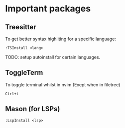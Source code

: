 # Important packages
## Treesitter
To get better syntax highliting for a specific language:
```
:TSInstall <lang>
```
TODO: setup autoinstall for certain languages.
## ToggleTerm
To toggle terminal whilst in nvim (Exept when in filetree)
```
Ctrl+t
```
## Mason (for LSPs)
```
:LspInstall <lsp>
```
